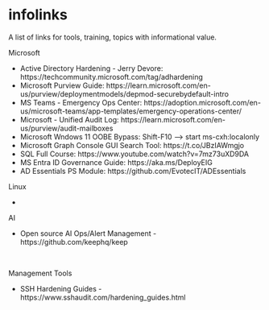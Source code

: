 # infolinks
<p>A list of links for tools, training, topics with informational value.

<p>Microsoft</p>

<ul>
    <li />Active Directory Hardening - Jerry Devore: https://techcommunity.microsoft.com/tag/adhardening
    <li />Microsoft Purview Guide: https://learn.microsoft.com/en-us/purview/deploymentmodels/depmod-securebydefault-intro
    <li />MS Teams - Emergency Ops Center: https://adoption.microsoft.com/en-us/microsoft-teams/app-templates/emergency-operations-center/
    <li />Microsoft - Unified Audit Log: https://learn.microsoft.com/en-us/purview/audit-mailboxes
    <li />Microsoft Wndows 11 OOBE Bypass: Shift-F10 --> start ms-cxh:localonly
    <li />Microsoft Graph Console GUI Search Tool: https://t.co/JBzIAWmgjo
    <li />SQL Full Course: https://www.youtube.com/watch?v=7mz73uXD9DA
    <li />MS Entra ID Governance Guide: https://aka.ms/DeployEIG
    <li />AD Essentials PS Module: https://github.com/EvotecIT/ADEssentials
</ul>

<p>Linux</p>

<ul>
    <li />
</ul>

<p>AI</p>

<ul>
    <li />Open source AI Ops/Alert Management - https://github.com/keephq/keep
</ul>

<br />

<p>Management Tools</p>

<ul>
    <li />SSH Hardening Guides - https://www.sshaudit.com/hardening_guides.html
</ul>
